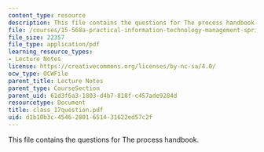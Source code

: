 ```yaml
---
content_type: resource
description: This file contains the questions for The process handbook.
file: /courses/15-568a-practical-information-technology-management-spring-2005/d1b10b3c45462801651431622ed57c2f_class_17question.pdf
file_size: 22357
file_type: application/pdf
learning_resource_types:
- Lecture Notes
license: https://creativecommons.org/licenses/by-nc-sa/4.0/
ocw_type: OCWFile
parent_title: Lecture Notes
parent_type: CourseSection
parent_uid: 61d3f6a3-1803-d4b7-818f-c457ade9284d
resourcetype: Document
title: class_17question.pdf
uid: d1b10b3c-4546-2801-6514-31622ed57c2f
---
```

This file contains the questions for The process handbook.
